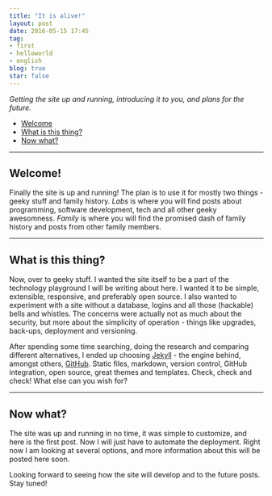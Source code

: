 ```yaml
---
title: "It is alive!"
layout: post
date: 2016-05-15 17:45
tag:
- first
- helloworld
- english
blog: true
star: false
---
```


_Getting the site up and running, introducing it to you, and plans for the future._

- [Welcome](#welcome)
- [What is this thing?](#what-is-this-thing)
- [Now what?](#now-what)

---

## Welcome!

Finally the site is up and running! The plan is to use it for mostly two things - geeky stuff and family history. _Labs_ is where you will find posts about programming, software development, tech and all other geeky awesomness. _Family_ is where you will find the promised dash of family history and posts from other family members.

---

## What is this thing?

Now, over to geeky stuff. I wanted the site itself to be a part of the technology playground I will be writing about here. I wanted it to be simple, extensible, responsive, and preferably open source. I also wanted to experiment with a site without a database, logins and all those (hackable) bells and whistles. The concerns were actually not as much about the security, but more about the simplicity of operation - things like upgrades, back-ups, deployment and versioning.

After spending some time searching, doing the research and comparing different alternatives, I ended up choosing [Jekyll](https://jekyllrb.com/) - the engine behind, amongst others, [GitHub](https://github.com). Static files, markdown, version control, GitHub integration, open source, great themes and templates. Check, check and check! What else can you wish for?

---

## Now what?

The site was up and running in no time, it was simple to customize, and here is the first post. Now I will just have to automate the deployment. Right now I am looking at several options, and more information about this will be posted here soon.

Looking forward to seeing how the site will develop and to the future posts. Stay tuned!